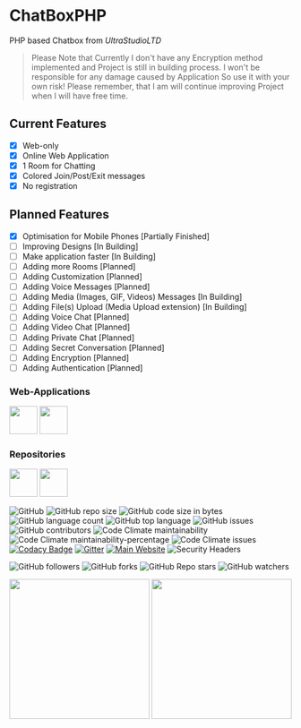 # ChatBoxPHP

PHP based Chatbox from *UltraStudioLTD*

> Please Note that Currently I don't have any Encryption method implemented and
> Project is still in building process.
> I won't be responsible for any damage caused by Application So use it with your own risk!
> Please remember, that I am will continue improving Project when I will have free time.

## Current Features

  - [x] Web-only
  - [x] Online Web Application
  - [x] 1 Room for Chatting
  - [x] Colored Join/Post/Exit messages
  - [x] No registration

## Planned Features

  - [X] Optimisation for Mobile Phones [Partially Finished]
  - [ ] Improving Designs [In Building]
  - [ ] Make application faster [In Building]
  - [ ] Adding more Rooms [Planned]
  - [ ] Adding Customization [Planned]
  - [ ] Adding Voice Messages [Planned]
  - [ ] Adding Media (Images, GIF, Videos) Messages [In Building]
  - [ ] Adding File(s) Upload (Media Upload extension) [In Building]
  - [ ] Adding Voice Chat [Planned]
  - [ ] Adding Video Chat [Planned]
  - [ ] Adding Private Chat [Planned]
  - [ ] Adding Secret Conversation [Planned]
  - [ ] Adding Encryption [Planned]
  - [ ] Adding Authentication [Planned]
  
### Web-Applications

<a href="https://chatboxphp.herokuapp.com/"><img src="https://simpleicons.org/icons/heroku.svg" width="50"/></a>
<a href="https://repl.it/@UltraStudioLTD/ChatBoxPHP-CURRENT/"><img src="https://simpleicons.org/icons/repl-dot-it.svg" width="50"/></a>

### Repositories

<a href="https://chatboxphp-current.ultrastudioltd.repl.co/"><img src="https://simpleicons.org/icons/repl-dot-it.svg" width="50"/></a>
<a href="https://github.com/UltraStudioLTD/ChatBoxPHP.git/"><img src="https://simpleicons.org/icons/github.svg" width="50"/></a>

![GitHub](https://img.shields.io/github/license/UltraStudioLTD/ChatBoxPHP?logo=gnu)
![GitHub repo size](https://img.shields.io/github/repo-size/UltraStudioLTD/ChatBoxPHP?logo=github)
![GitHub code size in bytes](https://img.shields.io/github/languages/code-size/UltraStudioLTD/ChatBoxPHP?logo=github)
![GitHub language count](https://img.shields.io/github/languages/count/UltraStudioLTD/ChatBoxPHP?logo=github)
![GitHub top language](https://img.shields.io/github/languages/top/UltraStudioLTD/ChatBoxPHP?logo=github)
![GitHub issues](https://img.shields.io/github/issues/UltraStudioLTD/ChatBoxPHP?logo=github)
![GitHub contributors](https://img.shields.io/github/contributors/UltraStudioLTD/ChatBoxPHP?logo=github)
![Code Climate maintainability](https://img.shields.io/codeclimate/maintainability/UltraStudioLTD/ChatBoxPHP?logo=code-climate)
![Code Climate maintainability-percentage](https://img.shields.io/codeclimate/maintainability-percentage/UltraStudioLTD/ChatBoxPHP?logo=code-climate)
![Code Climate issues](https://img.shields.io/codeclimate/issues/UltraStudioLTD/ChatBoxPHP?logo=code-climate)
[![Codacy Badge](https://api.codacy.com/project/badge/Grade/c710729615254d2396ef4dfc939ae995)](https://app.codacy.com/gh/UltraStudioLTD/ChatBoxPHP?utm_source=github.com&utm_medium=referral&utm_content=UltraStudioLTD/ChatBoxPHP&utm_campaign=Badge_Grade)
[![Gitter](https://img.shields.io/gitter/room/UltraStudioLTD/ChatBoxPHP?logo=gitter)](https://gitter.im/ChatBoxPHP/community?utm_source=badge&utm_medium=badge&utm_campaign=pr-badge)
[![Main Website](https://img.shields.io/website?down_color=red&down_message=Offline&logo=Heroku&up_color=green&up_message=Online&url=https%3A%2F%2Fchatboxphp.herokuapp.com%2F)](https://chatboxphp.herokuapp.com/)
![Security Headers](https://img.shields.io/security-headers?logo=Heroku&url=https%3A%2F%2Fchatboxphp.herokuapp.com%2F)

![GitHub followers](https://img.shields.io/github/followers/UltraStudioLTD?label=Follow&style=social)
![GitHub forks](https://img.shields.io/github/forks/UltraStudioLTD/ChatBoxPHP?label=Fork&style=social)
![GitHub Repo stars](https://img.shields.io/github/stars/UltraStudioLTD/ChatBoxPHP?style=social)
![GitHub watchers](https://img.shields.io/github/watchers/UltraStudioLTD/ChatBoxPHP?label=Watch&style=social)

<img src="https://www.php.net/images/logos/new-php-logo.svg" width="250"/>
<img src="https://cdn.worldvectorlogo.com/logos/heroku.svg" width="250"/>
